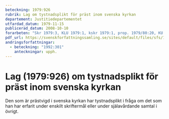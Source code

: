 ```yaml
---
beteckning: 1979:926
rubrik: Lag om tystnadsplikt för präst inom svenska kyrkan
departement: Justitiedepartementet
utfardad_datum: 1979-11-15
publicerad_datum: 2008-10-10
forarbeten: "Skr 1979:3, KLU 1979:1, kskr 1979:1, prop. 1979/80:20, KU 1979/80:7, rskr 1979/80:4"
pdf_url: https://svenskforfattningssamling.se/sites/default/files/sfs/1979-11/SFS1979-926.pdf
andringsforfattningar:
  - beteckning: "1992:301"
    anteckningar: upph.
---
```


# Lag (1979:926) om tystnadsplikt för präst inom svenska kyrkan

Den som är prästvigd i svenska kyrkan har tystnadsplikt i fråga om det som han har erfarit under enskilt skriftermål eller under själavårdande samtal i övrigt.